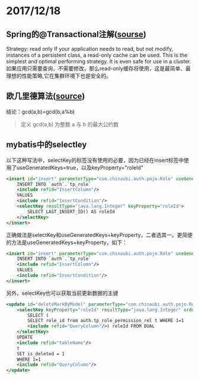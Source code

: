 # 2017/12/18
## Spring的@Transactional注解([sourse](http://blog.csdn.net/seng3018/article/details/6690587))

Strategy: read only 
If your application needs to read, but not modify, instances of a persistent class, a read-only 
cache can be used. This is the simplest and optimal performing strategy. It is even safe for use 
in a cluster. 
如果应用只需要查询，不需要修改，那么read-only缓存将使用，这是最简单、最理想的性能策略,它在集群环境下也是安全的。

## 欧几里德算法([source](https://www.cnblogs.com/hadilo/p/5914302.html))
结论：gcd(a,b)=gcd(b,a%b)

> 定义 gcd(a,b) 为整数 a 与 b 的最大公约数


## mybatis中的selectley

以下这种写法中，selectKey的标签没有使用的必要，因为已经在insert标签中使用了useGeneratedKeys=true，以及keyProperty="roleId"

```xml
<insert id="insert" parameterType="com.chinaubi.auth.pojo.Role" useGeneratedKeys="true" keyProperty="roleId">
    INSERT INTO `auth`.`tp_role`
    <include refid="InsertColumn"/>
    VALUES
    <include refid="InsertCondition"/>
    <selectKey resultType="java.lang.Integer" keyProperty="roleId">
        SELECT LAST_INSERT_ID() AS roleId
    </selectKey>
</insert>
```

正确做法是selectKey和useGeneratedKeys+keyProperty，二者选其一。更简便的方法是useGeneratedKeys+keyProperty，如下：

```xml
<insert id="insert" parameterType="com.chinaubi.auth.pojo.Role" useGeneratedKeys="true" keyProperty="roleId">
    INSERT INTO `auth`.`tp_role`
    <include refid="InsertColumn"/>
    VALUES
    <include refid="InsertCondition"/>
</insert>
```

另外，selectKey也可以获取当前更新数据的主键

```xml
<update id="deleteMarkByModel" parameterType="com.chinaubi.auth.pojo.RolePermissionRel">
    <selectKey keyProperty="roleId" resultType="java.lang.Integer" order="BEFORE">
        SELECT (
        SELECT role_id from auth.tp_role_permission_rel t WHERE 1=1
        <include refid="QueryColumn"/>) roleId FROM DUAL
    </selectKey>
    UPDATE
    <include refid="tableName"/>
    t
    SET is_deleted = 1
    WHERE 1=1
    <include refid="QueryColumn"/>
</update>
```

